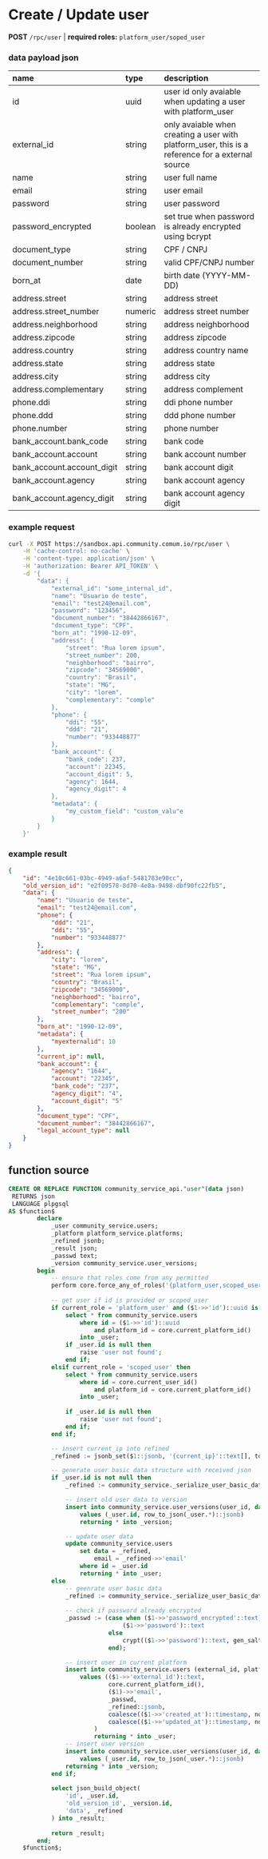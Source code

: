 # Create / Update user

**POST** `/rpc/user` | **required roles:** `platform_user/soped_user` 

### data payload json

|name | type |  description |
| :--- | :--- | :--- |
| id | uuid | user id only avaiable when updating a user with platform_user |
| external\_id | string | only avaiable when creating a user with platform\_user, this is a reference for a external source |
| name | string | user full name |
| email | string | user email |
| password | string | user password |
| password\_encrypted | boolean | set true when password is already encrypted using bcrypt |
| document\_type | string | CPF / CNPJ |
| document\_number | string | valid CPF/CNPJ number |
| born\_at | date | birth date \(YYYY-MM-DD\) |
| address.street | string | address street |
| address.street\_number | numeric | address street number |
| address.neighborhood | string | address neighborhood |
| address.zipcode | string | address zipcode |
| address.country | string | address country name |
| address.state | string | address state |
| address.city | string |  address city |
| address.complementary | string | address complement |
| phone.ddi | string |  ddi phone number |
| phone.ddd | string |  ddd phone number |
| phone.number | string | phone number |
| bank\_account.bank\_code | string | bank code |
| bank\_account.account | string | bank account number |
| bank\_account.account\_digit | string | bank account digit |
| bank\_account.agency | string | bank account agency |
| bank\_account.agency\_digit | string | bank account agency digit |

###

### example request

```bash
curl -X POST https://sandbox.api.community.comum.io/rpc/user \
    -H 'cache-control: no-cache' \
    -H 'content-type: application/json' \
    -H 'authorization: Bearer API_TOKEN' \
    -d '{
        "data": {
            "external_id": "some_internal_id",
            "name": "Usuario de teste",
            "email": "test24@email.com",
            "password": "123456",
            "document_number": "38442866167",
            "document_type": "CPF",
            "born_at": "1990-12-09",
            "address": {
                "street": "Rua lorem ipsum",
                "street_number": 200,
                "neighborhood": "bairro",
                "zipcode": "34569000",
                "country": "Brasil",
                "state": "MG",
                "city": "lorem",
                "complementary": "comple"
            },
            "phone": {
                "ddi": "55",
                "ddd": "21",
                "number": "933448877"
            },
            "bank_account": {
                "bank_code": 237,
                "account": 22345,
                "account_digit": 5,
                "agency": 1644,
                "agency_digit": 4
            },
            "metadata": {
                "my_custom_field": "custom_valu"e
            }
        }
    }'
```

### example result

```json
{
    "id": "4e10c661-03bc-4949-a6af-5481783e90cc",
    "old_version_id": "e2f09578-8d70-4e8a-9498-dbf90fc22fb5",
    "data": {
        "name": "Usuario de teste",
        "email": "test24@email.com",
        "phone": {
            "ddd": "21",
            "ddi": "55",
            "number": "933448877"
        },
        "address": {
            "city": "lorem",
            "state": "MG",
            "street": "Rua lorem ipsum",
            "country": "Brasil",
            "zipcode": "34569000",
            "neighborhood": "bairro",
            "complementary": "comple",
            "street_number": "200"
        },
        "born_at": "1990-12-09",
        "metadata": {
            "myexternalid": 10
        },
        "current_ip": null,
        "bank_account": {
            "agency": "1644",
            "account": "22345",
            "bank_code": "237",
            "agency_digit": "4",
            "account_digit": "5"
        },
        "document_type": "CPF",
        "document_number": "38442866167",
        "legal_account_type": null
    }
}
```

## function source

```sql
CREATE OR REPLACE FUNCTION community_service_api."user"(data json)
 RETURNS json
 LANGUAGE plpgsql
AS $function$
        declare
            _user community_service.users;
            _platform platform_service.platforms;
            _refined jsonb;
            _result json;
            _passwd text;
            _version community_service.user_versions;        
        begin
            -- ensure that roles come from any permitted
            perform core.force_any_of_roles('{platform_user,scoped_user}');
            
            -- get user if id is provided or scoped_user
            if current_role = 'platform_user' and ($1->>'id')::uuid is not null then
                select * from community_service.users
                    where id = ($1->>'id')::uuid
                        and platform_id = core.current_platform_id()
                    into _user;
                if _user.id is null then
                    raise 'user not found';
                end if;                    
            elsif current_role = 'scoped_user' then
                select * from community_service.users
                    where id = core.current_user_id()
                        and platform_id = core.current_platform_id()
                    into _user;
                    
                if _user.id is null then
                    raise 'user not found';
                end if;
            end if;

            -- insert current_ip into refined
            _refined := jsonb_set($1::jsonb, '{current_ip}'::text[], to_jsonb(coalesce(($1->>'current_ip')::text, core.force_ip_address())));

            -- generate user basic data structure with received json
            if _user.id is not null then
                _refined := community_service._serialize_user_basic_data($1, _user.data::json);

                -- insert old user data to version
                insert into community_service.user_versions(user_id, data)
                    values (_user.id, row_to_json(_user.*)::jsonb)
                    returning * into _version;

                -- update user data
                update community_service.users
                    set data = _refined,
                        email = _refined->>'email'
                    where id = _user.id
                    returning * into _user;
            else
                -- geenrate user basic data
                _refined := community_service._serialize_user_basic_data($1);
                
                -- check if password already encrypted
                _passwd := (case when ($1->>'password_encrypted'::text) = 'true' then 
                                ($1->>'password')::text  
                            else 
                                crypt(($1->>'password')::text, gen_salt('bf')) 
                            end);

                -- insert user in current platform
                insert into community_service.users (external_id, platform_id, email, password, data, created_at, updated_at)
                    values (($1->>'external_id')::text,
                            core.current_platform_id(),
                            ($1)->>'email',
                            _passwd,
                            _refined::jsonb,
                            coalesce(($1->>'created_at')::timestamp, now()),
                            coalesce(($1->>'updated_at')::timestamp, now())
                        )
                        returning * into _user;
                -- insert user version
                insert into community_service.user_versions(user_id, data)
                    values (_user.id, row_to_json(_user.*)::jsonb)
                returning * into _version;
            end if;
            
            select json_build_object(
                'id', _user.id,
                'old_version_id', _version.id,
                'data', _refined
            ) into _result;
            
            return _result;
        end;
    $function$;
```



